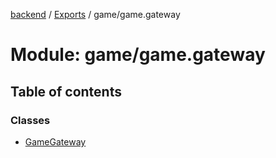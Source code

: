 [backend](../README.md) / [Exports](../modules.md) / game/game.gateway

# Module: game/game.gateway

## Table of contents

### Classes

- [GameGateway](../classes/game_game_gateway.GameGateway.md)
